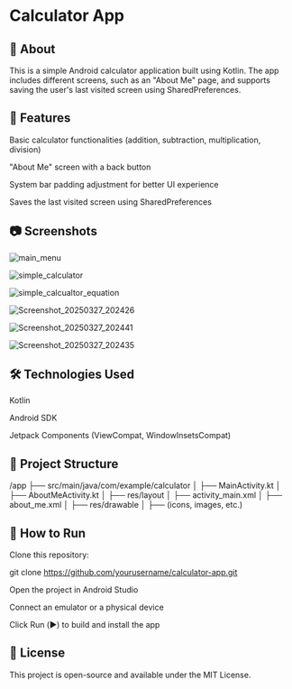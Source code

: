 # Calculator App

## 📌 About

This is a simple Android calculator application built using Kotlin. The app includes different screens, such as an "About Me" page, and supports saving the user's last visited screen using SharedPreferences.

## 🚀 Features

Basic calculator functionalities (addition, subtraction, multiplication, division)

"About Me" screen with a back button

System bar padding adjustment for better UI experience

Saves the last visited screen using SharedPreferences

## 📷 Screenshots

![main_menu](https://github.com/user-attachments/assets/1a334e15-925d-4467-95f9-178f2f858f6d)

![simple_calculator](https://github.com/user-attachments/assets/01fdf176-610f-4268-94b1-ffc3689179cf)

![simple_calcualtor_equation](https://github.com/user-attachments/assets/a3ff25aa-0519-4338-8dd1-6b8219eb57fa)

![Screenshot_20250327_202426](https://github.com/user-attachments/assets/c070cbe2-7e3f-46f8-98b7-696434609b2c)

![Screenshot_20250327_202441](https://github.com/user-attachments/assets/a41f52a3-4193-4f80-b22b-517b7e455cdb)

![Screenshot_20250327_202435](https://github.com/user-attachments/assets/3d06d576-7965-436b-b378-689482fad5a7)

## 🛠️ Technologies Used

Kotlin

Android SDK

Jetpack Components (ViewCompat, WindowInsetsCompat)

## 📂 Project Structure

/app
├── src/main/java/com/example/calculator
│   ├── MainActivity.kt
│   ├── AboutMeActivity.kt
│
├── res/layout
│   ├── activity_main.xml
│   ├── about_me.xml
│
├── res/drawable
│   ├── (icons, images, etc.)

## 📖 How to Run

Clone this repository:

git clone https://github.com/yourusername/calculator-app.git

Open the project in Android Studio

Connect an emulator or a physical device

Click Run (▶️) to build and install the app

## 📜 License

This project is open-source and available under the MIT License.
